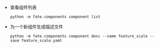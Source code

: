 - 查看组件列表
    ```shell
    python -m fate.components component list
    ```
- 为一个新组件生成描述文件
    ```shell
    python -m fate.components component desc --name feature_scale --save feature_scale.yaml
    ```
